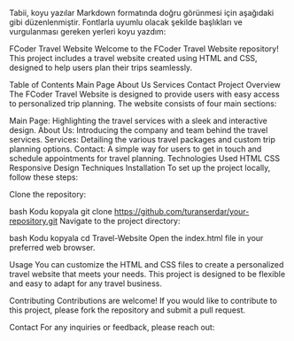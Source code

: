 
Tabii, koyu yazılar Markdown formatında doğru görünmesi için aşağıdaki gibi düzenlenmiştir. Fontlarla uyumlu olacak şekilde başlıkları ve vurgulanması gereken yerleri koyu yazdım:

FCoder Travel Website
Welcome to the FCoder Travel Website repository! This project includes a travel website created using HTML and CSS, designed to help users plan their trips seamlessly.

Table of Contents
Main Page
About Us
Services
Contact
Project Overview
The FCoder Travel Website is designed to provide users with easy access to personalized trip planning. The website consists of four main sections:

Main Page: Highlighting the travel services with a sleek and interactive design.
About Us: Introducing the company and team behind the travel services.
Services: Detailing the various travel packages and custom trip planning options.
Contact: A simple way for users to get in touch and schedule appointments for travel planning.
Technologies Used
HTML
CSS
Responsive Design Techniques
Installation
To set up the project locally, follow these steps:

Clone the repository:

bash
Kodu kopyala
git clone https://github.com/turanserdar/your-repository.git
Navigate to the project directory:

bash
Kodu kopyala
cd Travel-Website
Open the index.html file in your preferred web browser.

Usage
You can customize the HTML and CSS files to create a personalized travel website that meets your needs. This project is designed to be flexible and easy to adapt for any travel business.

Contributing
Contributions are welcome! If you would like to contribute to this project, please fork the repository and submit a pull request.

Contact
For any inquiries or feedback, please reach out:

